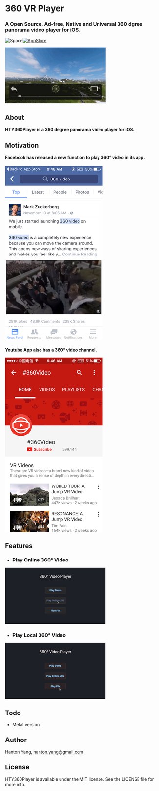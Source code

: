 # 360 VR Player
### A Open Source, Ad-free, Native and Universal 360 dgree panorama video player for iOS. 

<img src="https://cloud.githubusercontent.com/assets/1676460/7080282/b1b26424-defd-11e4-820f-94f50ff467a8.png" width="134" height="20" alt="Space"/>[<img src="https://cloud.githubusercontent.com/assets/219689/5575342/963e0ee8-9013-11e4-8091-7ece67d64729.png" width="200" alt="AppStore"/>](https://itunes.apple.com/hk/app/360-vr-player/id1061464612?mt=8)

![screenshot](./Screenshot/PlayDemo.gif)

## About
#### HTY360Player is a 360 degree panorama video player for iOS.

## Motivation

#### Facebook has released a new function to play 360° video in its app.

![screenshot](./Screenshot/360Facebook.png)

#### Youtube App also has a 360° video channel.

![screenshot](./Screenshot/360Youtube.png)

## Features

* ### Play Online 360° Video

![screenshot](./Screenshot/PlayOnlineVideo.gif)

* ### Play Local 360° Video

![screenshot](./Screenshot/PlayLocalVideo.gif)

## Todo
- Metal version.

## Author
Hanton Yang, hanton.yang@gmail.com

## License
HTY360Player is available under the MIT license. See the LICENSE file for more info.
